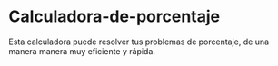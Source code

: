 # Calculadora-de-porcentaje
Esta calculadora puede resolver tus problemas de porcentaje, de una manera manera muy eficiente y rápida.
